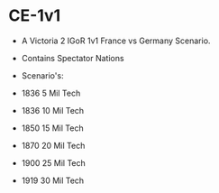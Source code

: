 # CE-1v1

- A Victoria 2 IGoR 1v1 France vs Germany Scenario. 

- Contains Spectator Nations

- Scenario's:

- 1836 5 Mil Tech
- 1836 10 Mil Tech
- 1850 15 Mil Tech
- 1870 20 Mil Tech
- 1900 25 Mil Tech
- 1919 30 Mil Tech
